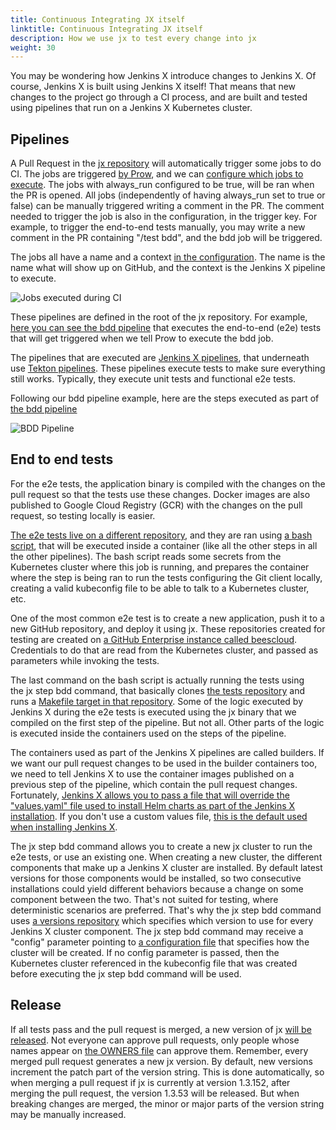 ```yaml
---
title: Continuous Integrating JX itself
linktitle: Continuous Integrating JX itself
description: How we use jx to test every change into jx
weight: 30
---
```


You may be wondering how Jenkins X introduce changes to Jenkins X. Of course, Jenkins X is built using Jenkins X itself! That means that new changes to the project go through a CI process, and are built and tested using pipelines that run on a Jenkins X Kubernetes cluster.

## Pipelines
A Pull Request in the [jx repository](https://github.com/jenkins-x/jx) will automatically trigger some jobs to do CI. The jobs are triggered [by Prow](https://jenkins-x.io/architecture/prow/), and we can [configure which jobs to execute](https://github.com/jenkins-x/prow-config-tekton/blob/f1a74a38c2936722f8507769e5a30b56ca96fe45/prow/config.yaml#L902-L932). The jobs with always_run configured to be true, will be ran when the PR is opened. All jobs (independently of having always_run set to true or false) can be manually triggered writing a comment in the PR. The comment needed to trigger the job is also in the configuration, in the trigger key. For example, to trigger the end-to-end tests manually, you may write a new comment in the PR containing "/test bdd", and the bdd job will be triggered.

The jobs all have a name and a context [in the configuration](https://github.com/jenkins-x/prow-config-tekton/blob/f1a74a38c2936722f8507769e5a30b56ca96fe45/prow/config.yaml#L902-L932). The name is the name what will show up on GitHub, and the context is the Jenkins X pipeline to execute.

![Jobs executed during CI](/images/contribute/ci-jobs.png)

These pipelines are defined in the root of the jx repository. For example, [here you can see the bdd pipeline](https://github.com/jenkins-x/jx/blob/master/jenkins-x-bdd.yml) that executes the end-to-end (e2e) tests that will get triggered when we tell Prow to execute the bdd job.

The pipelines that are executed are [Jenkins X pipelines](https://jenkins-x.io/architecture/jenkins-x-pipelines/), that underneath use [Tekton pipelines](https://cloud.google.com/tekton/). These pipelines execute tests to make sure everything still works. Typically, they execute unit tests and functional e2e tests.

Following our bdd pipeline example, here are the steps executed as part of [the bdd pipeline](https://github.com/jenkins-x/jx/blob/master/jenkins-x-bdd.yml)

![BDD Pipeline](/images/contribute/bdd-pipeline.png)

## End to end tests
For the e2e tests, the application binary is compiled with the changes on the pull request so that the tests use these changes. Docker images are also published to Google Cloud Registry (GCR) with the changes on the pull request, so testing locally is easier.

[The e2e tests live on a different repository](https://github.com/jenkins-x/bdd-jx), and they are ran using [a bash script](https://github.com/jenkins-x/jx/blob/master/jx/scripts/ci.sh), that will be executed inside a container (like all the other steps in all the other pipelines). The bash script reads some secrets from the Kubernetes cluster where this job is running, and prepares the container where the step is being ran to run the tests configuring the Git client locally, creating a valid kubeconfig file to be able to talk to a Kubernetes cluster, etc.

One of the most common e2e test is to create a new application, push it to a new GitHub repository, and deploy it using jx. These repositories created for testing are created on [a GitHub Enterprise instance called beescloud](https://github.beescloud.com/). Credentials to do that are read from the Kubernetes cluster, and passed as parameters while invoking the tests.

The last command on the bash script is actually running the tests using the jx step bdd command, that basically clones [the tests repository](https://github.com/jenkins-x/bdd-jx) and runs a [Makefile target in that repository](https://github.com/jenkins-x/bdd-jx/blob/master/Makefile). Some of the logic executed by Jenkins X during the e2e tests is executed using the jx binary that we compiled on the first step of the pipeline. But not all. Other parts of the logic is executed inside the containers used on the steps of the pipeline.

The containers used as part of the Jenkins X pipelines are called builders. If we want our pull request changes to be used in the builder containers too, we need to tell Jenkins X to use the container images published on a previous step of the pipeline, which contain the pull request changes. Fortunately, [Jenkins X allows you to pass a file that will override the "values.yaml" file used to install Helm charts as part of the Jenkins X installation](https://jenkins-x.io/getting-started/config/). If you don't use a custom values file, [this is the default used when installing Jenkins X](https://github.com/jenkins-x/jenkins-x-platform/blob/master/jenkins-x-platform/values.yaml).

The jx step bdd command allows you to create a new jx cluster to run the e2e tests, or use an existing one. When creating a new cluster, the different components that make up a Jenkins X cluster are installed. By default latest versions for those components would be installed, so two consecutive installations could yield different behaviors because a change on some component between the two. That's not suited for testing, where deterministic scenarios are preferred. That's why the jx step bdd command uses [a versions repository](https://github.com/jenkins-x/jenkins-x-versions) which specifies which version to use for every Jenkins X cluster component. The jx step bdd command may receive a "config" parameter pointing to [a configuration file](https://github.com/jenkins-x/jenkins-x-versions/blob/master/jx/bdd/tekton/cluster.yaml) that specifies how the cluster will be created. If no config parameter is passed, then the Kubernetes cluster referenced in the kubeconfig file that was created before executing the jx step bdd command will be used.

## Release
If all tests pass and the pull request is merged, a new version of jx [will be released](https://github.com/jenkins-x/jx/releases). Not everyone can approve pull requests, only people whose names appear on [the OWNERS file](https://github.com/jenkins-x/jx/blob/master/OWNERS) can approve them. Remember, every merged pull request generates a new jx version. By default, new versions increment the patch part of the version string. This is done automatically, so when merging a pull request if jx is currently at version 1.3.152, after merging the pull request, the version 1.3.53 will be released. But when breaking changes are merged, the minor or major parts of the version string may be manually increased.


